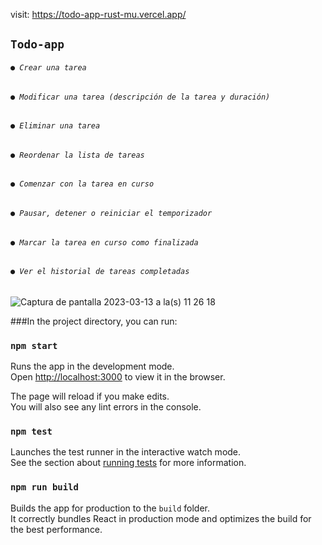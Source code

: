 visit: https://todo-app-rust-mu.vercel.app/
## `Todo-app`
###### `● Crear una tarea`
###### `● Modificar una tarea (descripción de la tarea y duración)`
###### `● Eliminar una tarea`
###### `● Reordenar la lista de tareas`
###### `● Comenzar con la tarea en curso`
###### `● Pausar, detener o reiniciar el temporizador`
###### `● Marcar la tarea en curso como finalizada`
###### `● Ver el historial de tareas completadas`

![Captura de pantalla 2023-03-13 a la(s) 11 26 18](https://user-images.githubusercontent.com/50649935/224765184-a38345af-4de1-46a2-9481-dc9c3ba0dd35.png)


###In the project directory, you can run:

### `npm start`

Runs the app in the development mode.\
Open [http://localhost:3000](http://localhost:3000) to view it in the browser.

The page will reload if you make edits.\
You will also see any lint errors in the console.

### `npm test`

Launches the test runner in the interactive watch mode.\
See the section about [running tests](https://facebook.github.io/create-react-app/docs/running-tests) for more information.

### `npm run build`

Builds the app for production to the `build` folder.\
It correctly bundles React in production mode and optimizes the build for the best performance.


